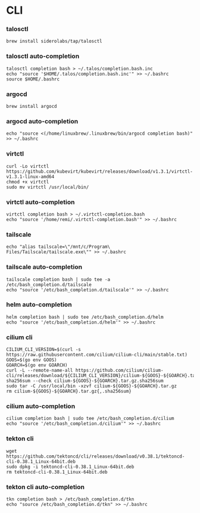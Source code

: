 # CLI

### talosctl

```
brew install siderolabs/tap/talosctl
```

### talosctl auto-completion

```
talosctl completion bash > ~/.talos/completion.bash.inc
echo "source '$HOME/.talos/completion.bash.inc'" >> ~/.bashrc
source $HOME/.bashrc
```

### argocd

```
brew install argocd
```

### argocd auto-completion

```
echo "source <(/home/linuxbrew/.linuxbrew/bin/argocd completion bash)" >> ~/.bashrc
```

### virtctl

```
curl -Lo virtctl https://github.com/kubevirt/kubevirt/releases/download/v1.3.1/virtctl-v1.3.1-linux-amd64
chmod +x virtctl
sudo mv virtctl /usr/local/bin/
```

### virtctl auto-completion

```
virtctl completion bash > ~/.virtctl-completion.bash
echo "source '/home/remi/.virtctl-completion.bash'" >> ~/.bashrc
```

### tailscale

```
echo "alias tailscale=\"/mnt/c/Program\ Files/Tailscale/tailscale.exe\"" >> ~/.bashrc
```

### tailscale auto-completion

```
tailscale completion bash | sudo tee -a /etc/bash_completion.d/tailscale
echo "source '/etc/bash_completion.d/tailscale'" >> ~/.bashrc
```

### helm auto-completion

```
helm completion bash | sudo tee /etc/bash_completion.d/helm
echo "source '/etc/bash_completion.d/helm'" >> ~/.bashrc
```

### cilium cli

```
CILIUM_CLI_VERSION=$(curl -s https://raw.githubusercontent.com/cilium/cilium-cli/main/stable.txt)
GOOS=$(go env GOOS)
GOARCH=$(go env GOARCH)
curl -L --remote-name-all https://github.com/cilium/cilium-cli/releases/download/${CILIUM_CLI_VERSION}/cilium-${GOOS}-${GOARCH}.tar.gz{,.sha256sum}
sha256sum --check cilium-${GOOS}-${GOARCH}.tar.gz.sha256sum
sudo tar -C /usr/local/bin -xzvf cilium-${GOOS}-${GOARCH}.tar.gz
rm cilium-${GOOS}-${GOARCH}.tar.gz{,.sha256sum}
```

### cilium auto-completion

```
cilium completion bash | sudo tee /etc/bash_completion.d/cilium
echo "source '/etc/bash_completion.d/cilium'" >> ~/.bashrc
```

### tekton cli

```
wget https://github.com/tektoncd/cli/releases/download/v0.38.1/tektoncd-cli-0.38.1_Linux-64bit.deb
sudo dpkg -i tektoncd-cli-0.38.1_Linux-64bit.deb
rm tektoncd-cli-0.38.1_Linux-64bit.deb
```

### tekton cli auto-completion

```
tkn completion bash > /etc/bash_completion.d/tkn
echo "source /etc/bash_completion.d/tkn" >> ~/.bashrc
```
